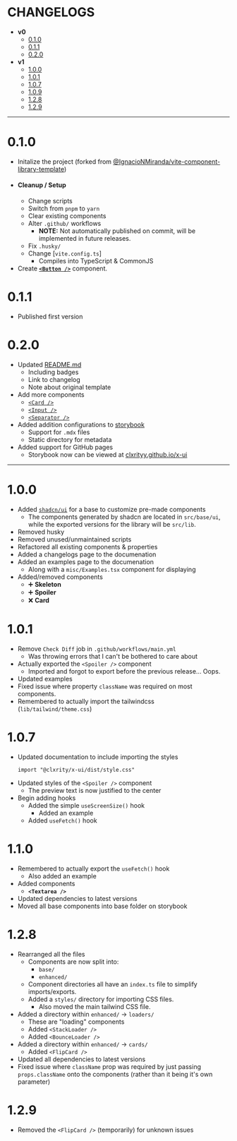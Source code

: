 # CHANGELOGS

- **v0**
    - [0.1.0](#010)
    - [0.1.1](#011)
    - [0.2.0](#020)
- **v1**
    - [1.0.0](#100)
    - [1.0.1](#101)
    - [1.0.7](#107)
    - [1.0.9](#109)
    - [1.2.8](#128)
    - [1.2.9](#129)

---

# 0.1.0

- Initalize the project (forked from [@IgnacioNMiranda/vite-component-library-template](https://github.com/IgnacioNMiranda/vite-component-library-template))
- #### Cleanup / Setup
    - Change scripts
    - Switch from `pnpm` to `yarn`
    - Clear existing components
    - Alter `.github/` workflows
        - **NOTE:** Not automatically published on commit, will be implemented in future releases.
    - Fix `.husky/`
    - Change [`vite.config.ts`]
        - Compiles into TypeScript & CommonJS
- Create [**`<Button />`**](./src/lib/components/button/index.tsx) component.

# 0.1.1

- Published first version

# 0.2.0

- Updated [README.md](/README.md)
    - Including badges
    - Link to changelog
    - Note about original template
- Add more components
    - [`<Card />`](./src/lib/components/card/index.tsx)
    - [`<Input />`](./src/lib/components/input/index.tsx)
    - [`<Separator />`](./src/lib/components/separator/index.tsx)
- Added addition configurations to [storybook](https://storybook.js.org/)
    - Support for `.mdx` files
    - Static directory for metadata
- Added support for GitHub pages
    - Storybook now can be viewed at [clxrityy.github.io/x-ui](https://clxrityy.github.io/x-ui/)

---

# 1.0.0

- Added [`shadcn/ui`](https://ui.shadcn.com/) for a base to customize pre-made components
    - The components generated by shadcn are located in `src/base/ui`, while the exported versions for the library will be `src/lib`.
- Removed husky
- Removed unused/unmaintained scripts
- Refactored all existing components & properties
- Added a changelogs page to the documenation
- Added an examples page to the documenation
    - Along with a `misc/Examples.tsx` component for displaying
- Added/removed components
    - ➕ **Skeleton**
    - ➕ **Spoiler**
    - ❌ **Card**

# 1.0.1

- Remove `Check Diff` job in `.github/workflows/main.yml`
    - Was throwing errors that I can't be bothered to care about
- Actually exported the `<Spoiler />` component
    - Imported and forgot to export before the previous release... Oops.
- Updated examples
- Fixed issue where property `className` was required on most components.
- Remembered to actually import the tailwindcss (`lib/tailwind/theme.css`)

# 1.0.7

- Updated documentation to include importing the styles
    ```tsx
    import "@clxrity/x-ui/dist/style.css"
    ```
- Updated styles of the `<Spoiler />` component
    - The preview text is now justified to the center
- Begin adding hooks
    - Added the simple `useScreenSize()` hook
        - Added an example
    - Added `useFetch()` hook

# 1.1.0

- Remembered to actually export the `useFetch()` hook
    - Also added an example
- Added components
    - **`<Textarea />`**
- Updated dependencies to latest versions
- Moved all base components into base folder on storybook

# 1.2.8

- Rearranged all the files
    - Components are now split into:
        - `base/`
        - `enhanced/`
    - Component directories all have an `index.ts` file to simplify imports/exports.
    - Added a `styles/` directory for importing CSS files.
        - Also moved the main tailwind CSS file.
- Added a directory within `enhanced/` -> `loaders/`
    - These are "loading" components
    - Added `<StackLoader />`
    - Added `<BounceLoader />`
- Added a directory within `enhanced/` -> `cards/`
    - Added `<FlipCard />`
- Updated all dependencies to latest versions
- Fixed issue where `className` prop was required by just passing `props.className` onto the components (rather than it being it's own parameter)


# 1.2.9

- Removed the `<FlipCard />` (temporarily) for unknown issues
